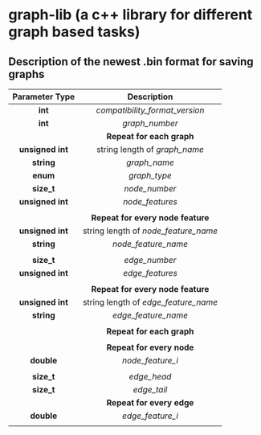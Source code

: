 # graph-lib (a c++ library for different graph based tasks)

## Description of the newest .bin format for saving graphs

|  Parameter Type  |             Description              |
|:----------------:|:------------------------------------:|
|     **int**      |    *compatibility_format_version*    |
|     **int**      |            *graph_number*            |
|                  |      **Repeat for each graph**       |
| **unsigned int** |    string length of *graph_name*     |
|    **string**    |             *graph_name*             |
|     **enum**     |             *graph_type*             |
|    **size_t**    |            *node_number*             |
| **unsigned int** |           *node_features*            |
|                  |                                      |
|                  |  **Repeat for every node feature**   |
| **unsigned int** | string length of *node_feature_name* |
|    **string**    |         *node_feature_name*          |
|                  |                                      |
|    **size_t**    |            *edge_number*             |
| **unsigned int** |           *edge_features*            |
|                  |                                      |
|                  |  **Repeat for every node feature**   |
| **unsigned int** | string length of *edge_feature_name* |
|    **string**    |         *edge_feature_name*          |
|                  |                                      |
|                  |      **Repeat for each graph**       |
|                  |                                      |
|                  |      **Repeat for every node**       |
|    **double**    |           *node_feature_i*           |
|                  |                                      |
|    **size_t**    |             *edge_head*              |
|    **size_t**    |             *edge_tail*              |
|                  |      **Repeat for every edge**       |
|    **double**    |           *edge_feature_i*           |
|                  |                                      |


